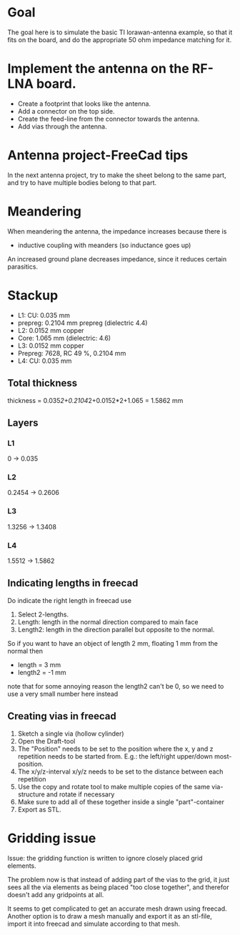 # Goal
The goal here is to simulate the basic TI lorawan-antenna example, so that it fits on the board, and do the appropriate 50 ohm impedance matching for it.

# Implement the antenna on the RF-LNA board.
- Create a footprint that looks like the antenna.
- Add a connector on the top side.
- Create the feed-line from the connector towards the antenna.
- Add vias through the antenna.

# Antenna project-FreeCad tips
In the next antenna project, try to make the sheet belong to the same part, and try to have multiple bodies belong to that part.

# Meandering 
When meandering the antenna, the impedance increases because there is
- inductive coupling with meanders (so inductance goes up)

An increased ground plane decreases impedance, since it reduces certain parasitics.

# Stackup
- L1: CU: 0.035 mm
- prepreg: 0.2104 mm prepreg (dielectric 4.4)
- L2: 0.0152 mm copper
- Core: 1.065 mm (dielectric: 4.6)
- L3: 0.0152 mm copper
- Prepreg: 7628, RC 49 %, 0.2104 mm
- L4: CU: 0.035 mm

## Total thickness
thickness = 0.035*2+0.2104*2+0.0152*2+1.065 = 1.5862 mm


## Layers
### L1
0 -> 0.035

### L2
0.2454 -> 0.2606

### L3
1.3256 -> 1.3408

### L4
1.5512 -> 1.5862

## Indicating lengths in freecad
Do indicate the right length in freecad use

1. Select 2-lengths.
2. Length: length in the normal direction compared to main face
3. Length2: length in the direction parallel but opposite to the normal.

So if you want to have an object of length 2 mm, floating 1 mm from the normal then
- length = 3 mm
- length2 = -1 mm

note that for some annoying reason the length2 can't be 0, so we need to use a very small number here instead


## Creating vias in freecad

1. Sketch a single via (hollow cylinder)
2. Open the Draft-tool
3. The "Position" needs to be set to the position where the x, y and z repetition needs to be started from. E.g.: the left/right upper/down most-position.
4. The x/y/z-interval x/y/z needs to be set to the distance between each repetition
5. Use the copy and rotate tool to make multiple copies of the same via-structure and rotate if necessary
6. Make sure to add all of these together inside a single "part"-container
7. Export as STL.


# Gridding issue
Issue: the gridding function is written to ignore closely placed grid elements.

The problem now is that instead of adding part of the vias to the grid, it just sees all the via elements as being placed "too close together", and therefor doesn't add any gridpoints at all.

It seems to get complicated to get an accurate mesh drawn using freecad. Another option is to draw a mesh manually and export it as an stl-file, import it into freecad and simulate according to that mesh.